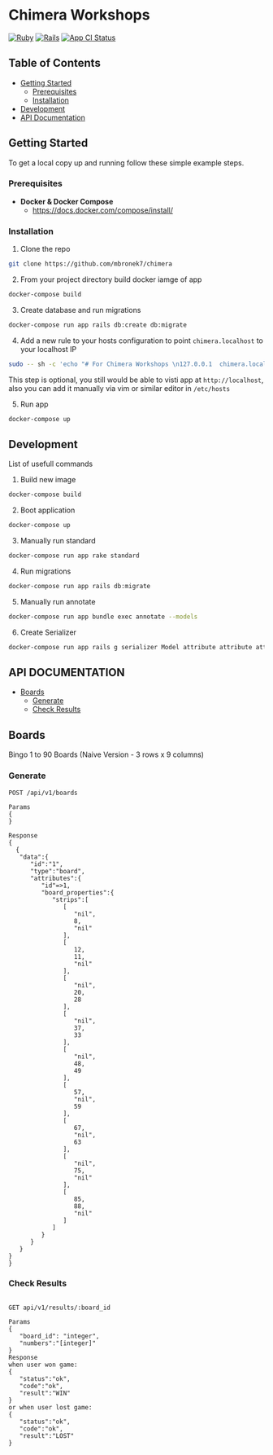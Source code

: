 # Chimera Workshops
[![Ruby](https://img.shields.io/badge/ruby-2.7.2-brightgreen.svg)](https://www.ruby-lang.org/en/news/2020/10/02/ruby-2-7-2-released/)
[![Rails](https://img.shields.io/badge/rails-6.0.3.4-brightgreen.svg)](https://rubygems.org/gems/rails/versions/6.0.3.4)
[![App CI Status](https://github.com/mbronek7/chimera/workflows/test/badge.svg)](https://github.com/mbronek7/chimera/actions)

<!-- TABLE OF CONTENTS -->
## Table of Contents

* [Getting Started](#getting-started)
  * [Prerequisites](#prerequisites)
  * [Installation](#installation)
* [Development](#development)
* [API Documentation](#api-documentation)


<!-- GETTING STARTED -->
## Getting Started
To get a local copy up and running follow these simple example steps.

<!-- PREREQUISITES -->
### Prerequisites

- **Docker & Docker Compose**
  - https://docs.docker.com/compose/install/

<!-- INSTALLATION -->
### Installation

1. Clone the repo
```sh
git clone https://github.com/mbronek7/chimera
```
2. From your project directory build docker iamge of app
```sh
docker-compose build
```
3. Create database and run migrations
```sh
docker-compose run app rails db:create db:migrate
```
4. Add a new rule to your hosts configuration to point `chimera.localhost` to your localhost IP
```sh
sudo -- sh -c 'echo "# For Chimera Workshops \n127.0.0.1  chimera.localhost" >> /etc/hosts'
```
  This step is optional, you still would be able to visti app at `http://localhost`,
  also you can add it manually via vim or similar editor in `/etc/hosts`

5. Run app
```sh
docker-compose up
```
<!-- DEVELOPMENT -->
## Development
List of usefull commands
1. Build new image
```sh
docker-compose build
```
2. Boot application
```sh
docker-compose up
```
3. Manually run standard
```sh
docker-compose run app rake standard
```
4. Run migrations
```sh
docker-compose run app rails db:migrate
```
5. Manually run annotate
```sh
docker-compose run app bundle exec annotate --models
```
6. Create Serializer
```sh
docker-compose run app rails g serializer Model attribute attribute attribute
```
<!-- API DOCUMENTATION -->
## API DOCUMENTATION

* [Boards](#boards)
  * [Generate](#generate)
  * [Check Results](#check-results)


<!-- Boards -->
## Boards

Bingo 1 to 90 Boards (Naive Version - 3 rows x 9 columns)

<!-- Generate -->
### Generate
```
POST /api/v1/boards

Params
{
}

Response
{
  {
   "data":{
      "id":"1",
      "type":"board",
      "attributes":{
         "id"=>1,
         "board_properties":{
            "strips":[
               [
                  "nil",
                  8,
                  "nil"
               ],
               [
                  12,
                  11,
                  "nil"
               ],
               [
                  "nil",
                  20,
                  28
               ],
               [
                  "nil",
                  37,
                  33
               ],
               [
                  "nil",
                  48,
                  49
               ],
               [
                  57,
                  "nil",
                  59
               ],
               [
                  67,
                  "nil",
                  63
               ],
               [
                  "nil",
                  75,
                  "nil"
               ],
               [
                  85,
                  88,
                  "nil"
               ]
            ]
         }
      }
   }
}
}
```
<!-- Check Results -->
### Check Results
```

GET api/v1/results/:board_id

Params
{
   "board_id": "integer",
   "numbers":"[integer]"
}
Response
when user won game:
{
   "status":"ok",
   "code":"ok",
   "result":"WIN"
}
or when user lost game:
{
   "status":"ok",
   "code":"ok",
   "result":"LOST"
}
```
